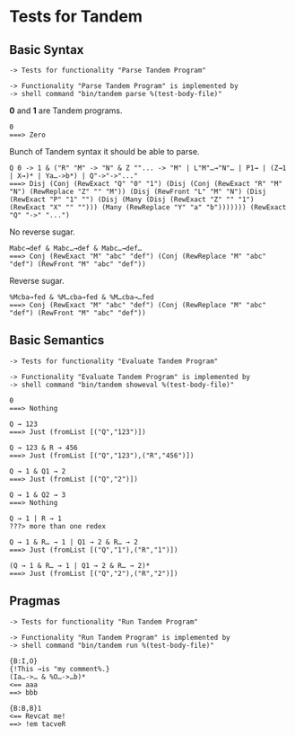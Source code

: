 Tests for Tandem
================

Basic Syntax
------------

    -> Tests for functionality "Parse Tandem Program"

    -> Functionality "Parse Tandem Program" is implemented by
    -> shell command "bin/tandem parse %(test-body-file)"

**0** and **1** are Tandem programs.

    0
    ===> Zero

Bunch of Tandem syntax it should be able to parse.

    Q 0 -> 1 & ("R" "M" -> "N" & Z ""... -> "M" | L"M"…→"N"… | P1→ | (Z→1 | X→)* | Ya…->b*) | Q"->"->"..."
    ===> Disj (Conj (RewExact "Q" "0" "1") (Disj (Conj (RewExact "R" "M" "N") (RewReplace "Z" "" "M")) (Disj (RewFront "L" "M" "N") (Disj (RewExact "P" "1" "") (Disj (Many (Disj (RewExact "Z" "" "1") (RewExact "X" "" ""))) (Many (RewReplace "Y" "a" "b"))))))) (RewExact "Q" "->" "...")

No reverse sugar.

    Mabc→def & Mabc…→def & Mabc…→def…
    ===> Conj (RewExact "M" "abc" "def") (Conj (RewReplace "M" "abc" "def") (RewFront "M" "abc" "def"))

Reverse sugar.

    %Mcba→fed & %M…cba→fed & %M…cba→…fed
    ===> Conj (RewExact "M" "abc" "def") (Conj (RewReplace "M" "abc" "def") (RewFront "M" "abc" "def"))

Basic Semantics
---------------

    -> Tests for functionality "Evaluate Tandem Program"

    -> Functionality "Evaluate Tandem Program" is implemented by
    -> shell command "bin/tandem showeval %(test-body-file)"

    0
    ===> Nothing

    Q → 123
    ===> Just (fromList [("Q","123")])

    Q → 123 & R → 456
    ===> Just (fromList [("Q","123"),("R","456")])

    Q → 1 & Q1 → 2
    ===> Just (fromList [("Q","2")])

    Q → 1 & Q2 → 3
    ===> Nothing

    Q → 1 | R → 1
    ???> more than one redex

    Q → 1 & R… → 1 | Q1 → 2 & R… → 2
    ===> Just (fromList [("Q","1"),("R","1")])

    (Q → 1 & R… → 1 | Q1 → 2 & R… → 2)*
    ===> Just (fromList [("Q","2"),("R","2")])

Pragmas
-------

    -> Tests for functionality "Run Tandem Program"

    -> Functionality "Run Tandem Program" is implemented by
    -> shell command "bin/tandem run %(test-body-file)"

    {B:I,O}
    {!This →is "my comment%.}
    (Ia…->… & %O…->…b)*
    <== aaa
    ==> bbb

    {B:B,B}1
    <== Revcat me!
    ==> !em tacveR
